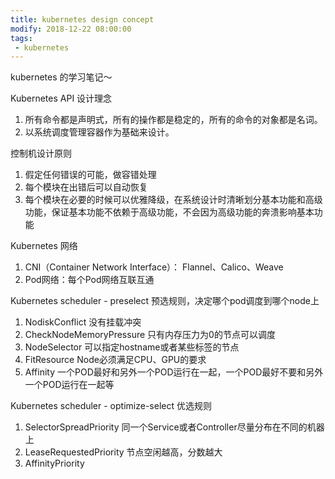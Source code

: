 ```yaml
---
title: kubernetes design concept
modify: 2018-12-22 08:00:00
tags: 
 - kubernetes
---
```


kubernetes 的学习笔记～

<!-- more -->

Kubernetes API 设计理念

1. 所有命令都是声明式，所有的操作都是稳定的，所有的命令的对象都是名词。
2. 以系统调度管理容器作为基础来设计。

控制机设计原则

1. 假定任何错误的可能，做容错处理
2. 每个模块在出错后可以自动恢复
3. 每个模块在必要的时候可以优雅降级，在系统设计时清晰划分基本功能和高级功能，保证基本功能不依赖于高级功能，不会因为高级功能的奔溃影响基本功能

Kubernetes 网络

1. CNI（Container Network Interface）： Flannel、Calico、Weave
2. Pod网络：每个Pod网络互联互通

Kubernetes scheduler - preselect 预选规则，决定哪个pod调度到哪个node上

1. NodiskConflict 没有挂载冲突
2. CheckNodeMemoryPressure 只有内存压力为0的节点可以调度
3. NodeSelector 可以指定hostname或者某些标签的节点
4. FitResource Node必须满足CPU、GPU的要求
5. Affinity 一个POD最好和另外一个POD运行在一起，一个POD最好不要和另外一个POD运行在一起等

Kubernetes scheduler - optimize-select 优选规则

1. SelectorSpreadPriority 同一个Service或者Controller尽量分布在不同的机器上
2. LeaseRequestedPriority 节点空闲越高，分数越大
3. AffinityPriority 

